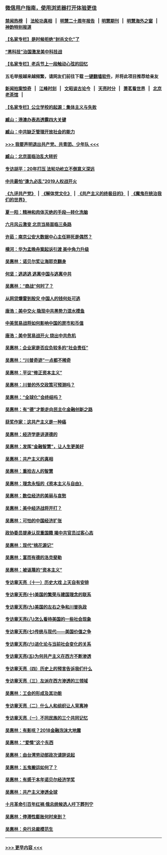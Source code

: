 ### [微信用户指南，使用浏览器打开体验更佳](https://github.com/gfw-breaker/banned-news1/blob/master/indexes/wechat-guide.md?t=0)
#### [禁闻热榜](热点新闻.md?t=0)  &nbsp;&nbsp;|&nbsp;&nbsp; [法轮功真相](https://github.com/gfw-breaker/truth/blob/master/README.md?t=0) &nbsp;&nbsp;|&nbsp;&nbsp; [明慧二十周年报告](https://github.com/gfw-breaker/mh-reports/blob/master/README.md?t=0) &nbsp;&nbsp;|&nbsp;&nbsp;[明慧期刊](https://github.com/gfw-breaker/mh-qikan) &nbsp;&nbsp;|&nbsp;&nbsp; [明慧海外之窗](https://github.com/gfw-breaker/mh-news/blob/master/README.md?t=0) &nbsp;&nbsp;|&nbsp;&nbsp; [神韵特别报道](https://github.com/gfw-breaker/mh-news/blob/master/shenyun.md?t=0)
#### [【名家专栏】是时候拒绝“封杀文化”了](../pages/nsc423/n11814093.md?t=02152102) 
#### [“黑科技”治国激发美中科技战](../pages/nsc423/n11638056.md?t=02152102) 
#### [【名家专栏】老兵节上一段触动心弦的回忆](../pages/nsc423/n11646016.md?t=02152102) 
#### 五毛举报越来越频繁，请网友们前往下载 [一键翻墙软件](https://github.com/gfw-breaker/ssr-accounts)，并将此项目推荐给亲友
#### [新闻拍案惊奇](https://github.com/gfw-breaker/banned-news1/blob/master/pages/link4.md) &nbsp;&nbsp;|&nbsp;&nbsp; [江峰时刻](https://github.com/gfw-breaker/banned-news1/blob/master/pages/link4.md) &nbsp;&nbsp;|&nbsp;&nbsp; [文昭谈古论今](https://github.com/gfw-breaker/banned-news1/blob/master/pages/link4.md) &nbsp;&nbsp;|&nbsp;&nbsp; [天亮时分](https://github.com/gfw-breaker/banned-news1/blob/master/pages/link4.md) &nbsp;&nbsp;|&nbsp;&nbsp; [萧茗看世界](https://github.com/gfw-breaker/banned-news1/blob/master/pages/link4.md) &nbsp;&nbsp;|&nbsp;&nbsp; [北京老茶馆](https://github.com/gfw-breaker/banned-news1/blob/master/pages/link4.md) &nbsp;&nbsp;|&nbsp;&nbsp; 
#### [【名家专栏】公立学校的起源：集体主义与失败](../pages/nsc423/n11601833.md?t=02152102) 
#### [臧山：港澳办表态透露四大关键](../pages/nsc423/n11421628.md?t=02152102) 
#### [臧山：中共缺乏管理开放社会的能力](../pages/nsc423/n11407457.md?t=02152102) 
#### [>>> 我要声明退出共产党、共青团、少年队 <<<](https://github.com/begood0513/goodnews/blob/master/quit/letter.md) 
#### [臧山：北京面临治乱大转折](../pages/nsc423/n11406895.md?t=02152102) 
#### [专访胡平：20年打压 法轮功屹立不倒意义深远](../pages/nsc423/n11398800.md?t=02152102) 
#### [中共最怕“逢九必乱”2019人权战开火](../pages/nsc423/n11385248.md?t=02152102) 
#### [《九评共产党》](https://github.com/begood0513/9ping.md/blob/master/README.md) &nbsp;|&nbsp; [《解体党文化》](../../../../jtdwh.md/blob/master/README.md)  &nbsp;|&nbsp; [《共产主义的终极目的》](../../../../gczydzjmd.md/blob/master/README.md) &nbsp;|&nbsp; [《魔鬼在统治我们的世界》](../../../../mgztzwmdsj.md/blob/master/README.md) 
#### [夏一阳：精神和肉体灭绝的手段—转化洗脑](../pages/nsc423/n11368250.md?t=02152102) 
#### [六月风云激变 北京当局面临三条路](../pages/nsc423/n11313668.md?t=02152102) 
#### [许茹：南京公安大数据中心主任猝死是偶然？](../pages/nsc423/n11064744.md?t=02152102) 
#### [横河：华为孟晚舟案起诉引渡 美中角力升级](../pages/nsc423/n11027230.md?t=02152102) 
#### [吴惠林：诺贝尔奖让海耶克翻身](../pages/nsc423/n10890049.md?t=02152102) 
#### [何坚：逃逃逃 逃离中国与逃离中共](../pages/nsc423/n10592891.md?t=02152102) 
#### [吴惠林：“商战”何时了？](../pages/nsc423/n10573558.md?t=02152102) 
#### [从网贷爆雷到股灾 中国人的钱何处可逃](../pages/nsc423/n10572800.md?t=02152102) 
#### [唐浩：美中交火 隐现中共黑势力混水摸鱼](../pages/nsc423/n10544040.md?t=02152102) 
#### [中美贸易战将如何影响中国的房市和币值](../pages/nsc423/n10543697.md?t=02152102) 
#### [唐浩：美中贸易战开火 烧出中共危机](../pages/nsc423/n10540126.md?t=02152102) 
#### [吴惠林：企业家是否应负较多的“社会责任”](../pages/nsc423/n10535022.md?t=02152102) 
#### [吴惠林：“川普奇迹”一点都不稀奇](../pages/nsc423/n10512808.md?t=02152102) 
#### [吴惠林：平议“修正资本主义”](../pages/nsc423/n10495724.md?t=02152102) 
#### [吴惠林：川普的外交政策可预测吗？](../pages/nsc423/n10462387.md?t=02152102) 
#### [吴惠林：“全球化”会终结吗？](../pages/nsc423/n10452838.md?t=02152102) 
#### [吴惠林：有“德”才能走向民主化金融创新之路](../pages/nsc423/n10432292.md?t=02152102) 
#### [获奖作家：这共产主义是一种癌](../pages/nsc423/n10431541.md?t=02152102) 
#### [吴惠林：经济学是讲道德的](../pages/nsc423/n10398014.md?t=02152102) 
#### [吴惠林：发挥“金融智慧”，让人生更美好](../pages/nsc423/n10375019.md?t=02152102) 
#### [吴惠林：共产主义的真相](../pages/nsc423/n10351394.md?t=02152102) 
#### [吴惠林：重拾古人的智慧](../pages/nsc423/n10337691.md?t=02152102) 
#### [吴惠林：理念永恒的《资本主义与自由》](../pages/nsc423/n10316274.md?t=02152102) 
#### [吴惠林：数位经济的美丽与哀愁](../pages/nsc423/n10292946.md?t=02152102) 
#### [吴惠林：美中经济战将开打？](../pages/nsc423/n10258825.md?t=02152102) 
#### [吴惠林：可怕的中国经济扩张](../pages/nsc423/n10219147.md?t=02152102) 
#### [政协委员提承认双重国籍 揭中共官员过客心态](../pages/nsc423/n10208809.md?t=02152102) 
#### [吴惠林：现代“桃花源记”](../pages/nsc423/n10185234.md?t=02152102) 
#### [吴惠林：富而有德的洛克斐勒](../pages/nsc423/n10142264.md?t=02152102) 
#### [吴惠林：被诬蔑的“资本主义”](../pages/nsc423/n10124816.md?t=02152102) 
#### [专访章天亮（十一）历史大戏 上天自有安排](../pages/nsc423/n10094905.md?t=02152102) 
#### [专访章天亮(十)美国的繁荣与建国理念的联系](../pages/nsc423/n10094899.md?t=02152102) 
#### [专访章天亮(九)美国的左右之争和川普执政](../pages/nsc423/n10094889.md?t=02152102) 
#### [专访章天亮(八)怎么看待美国的一些社会现象](../pages/nsc423/n10094857.md?t=02152102) 
#### [专访章天亮(七)传统与现代——美国价值之争](../pages/nsc423/n10093140.md?t=02152102) 
#### [专访章天亮(六)进化论与当前社会变化的关系](../pages/nsc423/n10092036.md?t=02152102) 
#### [专访章天亮(五)为何共产主义在西方不断渗透](../pages/nsc423/n10083620.md?t=02152102) 
#### [专访章天亮（四）历史上的预言告诉我们什么](../pages/nsc423/n10083606.md?t=02152102) 
#### [专访章天亮（三）左派在西方渗透的三领域](../pages/nsc423/n10081115.md?t=02152102) 
#### [吴惠林：工会的形成及其功能](../pages/nsc423/n10080633.md?t=02152102) 
#### [专访章天亮（二）什么人和组织让人背离神](../pages/nsc423/n10076637.md?t=02152102) 
#### [专访章天亮（一）不同民族的三个共同记忆](../pages/nsc423/n10074188.md?t=02152102) 
#### [吴惠林：有影呒？2018金融泡沫大地震](../pages/nsc423/n10040534.md?t=02152102) 
#### [吴惠林：“爱情”这个东西](../pages/nsc423/n10019423.md?t=02152102) 
#### [吴惠林：由台湾劳动部政次请辞说起](../pages/nsc423/n9979679.md?t=02152102) 
#### [吴惠林：五鬼搬运如何了？](../pages/nsc423/n9925338.md?t=02152102) 
#### [吴惠林：有感于本年诺贝尔经济学奖](../pages/nsc423/n9871883.md?t=02152102) 
#### [吴惠林：共产主义渗透全球](../pages/nsc423/n9812748.md?t=02152102) 
#### [十月革命引百年红祸 俄总统候选人吁下葬列宁](../pages/nsc423/n9810182.md?t=02152102) 
#### [吴惠林：停滞性膨胀何时来到？](../pages/nsc423/n9764136.md?t=02152102) 
#### [吴惠林：央行总裁模范生](../pages/nsc423/n9728134.md?t=02152102) 

----
#### [ >>> 更早内容 <<< ](../indexes/nsc423-earlier.md)

